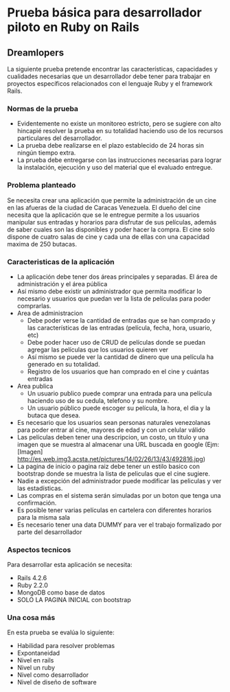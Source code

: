 # Prueba básica para desarrollador piloto en Ruby on Rails
## Dreamlopers

La siguiente prueba pretende encontrar las características, capacidades y cualidades necesarias que un desarrollador debe tener para trabajar en proyectos específicos relacionados con el lenguaje Ruby y el framework Rails.

### Normas de la prueba

- Evidentemente no existe un monitoreo estricto, pero se sugiere con alto hincapié resolver la prueba en su totalidad haciendo uso de los recursos particulares del desarrollador.
- La prueba debe realizarse en el plazo establecido de 24 horas sin ningún tiempo extra.
- La prueba debe entregarse con las instrucciones necesarias para lograr la instalación, ejecución y uso del material que el evaluado entregue.


### Problema planteado

Se necesita crear una aplicación que permite la administración de un cine en las afueras de la ciudad de Caracas Venezuela. El dueño del cine necesita que la aplicación que se le entregue permite a los usuarios manipular sus entradas y horarios para disfrutar de sus películas, además de saber cuales son las disponibles y poder hacer la compra. El cine solo dispone de cuatro salas de cine y cada una de ellas con una capacidad maxima de 250 butacas.

### Caracteristicas de la aplicación

- La aplicación debe tener dos áreas principales y separadas. El área de administración y el área pública
- Así mismo debe existir un administrador que permita modificar lo necesario y usuarios que puedan ver la lista de películas para poder comprarlas.
- Area de administracion
	- Debe poder verse la cantidad de entradas que se han comprado y las características de las entradas (película, fecha, hora, usuario, etc)
	- Debe poder hacer uso de CRUD de películas donde se puedan agregar las películas que los usuarios quieren ver
	- Así mismo se puede ver la cantidad de dinero que una película ha generado en su totalidad.
	- Registro de los usuarios que han comprado en el cine y cuántas entradas
- Area publica
	- Un usuario publico puede comprar una entrada para una película haciendo uso de su cedula, telefono y su nombre.
	- Un usuario público puede escoger su película, la hora, el dia y la butaca que desea.
- Es necesario que los usuarios sean personas naturales venezolanas para poder entrar al cine, mayores de edad y con un celular válido
- Las películas deben tener una descripcion, un costo, un titulo y una imagen que se muestra al almacenar una URL buscada en google (Ejm: [Imagen] http://es.web.img3.acsta.net/pictures/14/02/26/13/43/492816.jpg)
- La pagina de inicio o pagina raiz debe tener un estilo basico con bootstrap donde se muestra la lista de peliculas que el cine sugiere.
- Nadie a excepción del administrador puede modificar las peliculas y ver las estadísticas.
- Las compras en el sistema serán simuladas por un boton que tenga una confirmación.
- Es posible tener varias películas en cartelera con diferentes horarios para la misma sala
- Es necesario tener una data DUMMY para ver el trabajo formalizado por parte del desarrollador

### Aspectos tecnicos
Para desarrollar esta aplicación se necesita:
- Rails 4.2.6
- Ruby 2.2.0
- MongoDB como base de datos
- SOLO LA PAGINA INICIAL con bootstrap

### Una cosa más
En esta prueba se evalúa lo siguiente:
- Habilidad para resolver problemas
- Expontaneidad
- Nivel en rails
- Nivel un ruby
- Nivel como desarrollador
- Nivel de diseño de software





